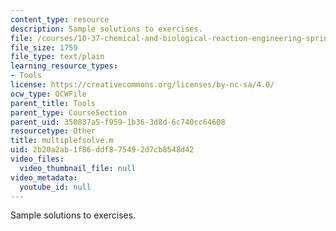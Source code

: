 ```yaml
---
content_type: resource
description: Sample solutions to exercises.
file: /courses/10-37-chemical-and-biological-reaction-engineering-spring-2007/2b20a2ab1f86ddf875492d7cb8548d42_multiplefsolve.m
file_size: 1759
file_type: text/plain
learning_resource_types:
- Tools
license: https://creativecommons.org/licenses/by-nc-sa/4.0/
ocw_type: OCWFile
parent_title: Tools
parent_type: CourseSection
parent_uid: 350837a5-f959-1b36-3d8d-6c740cc64608
resourcetype: Other
title: multiplefsolve.m
uid: 2b20a2ab-1f86-ddf8-7549-2d7cb8548d42
video_files:
  video_thumbnail_file: null
video_metadata:
  youtube_id: null
---
```

Sample solutions to exercises.